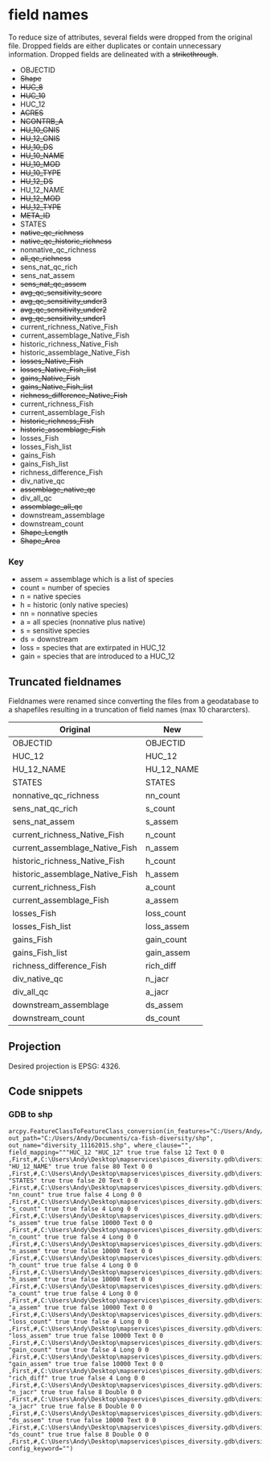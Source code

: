 # field names

To reduce size of attributes, several fields were dropped from the original file. Dropped fields are either duplicates or contain unnecessary information. Dropped fields are delineated with a ~~strikethrough~~.

- OBJECTID
- ~~Shape~~
- ~~HUC_8~~
- ~~HUC_10~~
- HUC_12
- ~~ACRES~~
- ~~NCONTRB_A~~
- ~~HU_10_GNIS~~
- ~~HU_12_GNIS~~
- ~~HU_10_DS~~
- ~~HU_10_NAME~~
- ~~HU_10_MOD~~
- ~~HU_10_TYPE~~
- ~~HU_12_DS~~
- HU_12_NAME
- ~~HU_12_MOD~~
- ~~HU_12_TYPE~~
- ~~META_ID~~
- STATES
- ~~native_qc_richness~~
- ~~native_qc_historic_richness~~
- nonnative_qc_richness
- ~~all_qc_richness~~
- sens_nat_qc_rich
- sens_nat_assem
- ~~sens_nat_qc_assem~~
- ~~avg_qc_sensitivity_score~~
- ~~avg_qc_sensitivity_under3~~
- ~~avg_qc_sensitivity_under2~~
- ~~avg_qc_sensitivity_under1~~
- current_richness_Native_Fish
- current_assemblage_Native_Fish
- historic_richness_Native_Fish
- historic_assemblage_Native_Fish
- ~~losses_Native_Fish~~
- ~~losses_Native_Fish_list~~
- ~~gains_Native_Fish~~
- ~~gains_Native_Fish_list~~
- ~~richness_difference_Native_Fish~~
- current_richness_Fish
- current_assemblage_Fish
- ~~historic_richness_Fish~~
- ~~historic_assemblage_Fish~~
- losses_Fish
- losses_Fish_list
- gains_Fish
- gains_Fish_list
- richness_difference_Fish
- div_native_qc
- ~~assemblage_native_qc~~
- div_all_qc
- ~~assemblage_all_qc~~
- downstream_assemblage
- downstream_count
- ~~Shape_Length~~
- ~~Shape_Area~~

### Key

- assem = assemblage which is a list of species
- count = number of species
- n = native species
- h = historic (only native species)
- nn = nonnative species
- a = all species (nonnative plus native)
- s = sensitive species
- ds = downstream
- loss = species that are extirpated in HUC_12
- gain = species that are introduced to a HUC_12



## Truncated fieldnames
Fieldnames were renamed since converting the files from a geodatabase to a shapefiles resulting in a truncation of field names (max 10 chararcters).


| Original                        | New        |
|---------------------------------|------------|
| OBJECTID                        | OBJECTID   |
| HUC_12                          | HUC_12     |
| HU_12_NAME                      | HU_12_NAME |
| STATES                          | STATES     |
| nonnative_qc_richness           | nn_count   |
| sens_nat_qc_rich                | s_count    |
| sens_nat_assem                  | s_assem    |
| current_richness_Native_Fish    | n_count    |
| current_assemblage_Native_Fish  | n_assem    |
| historic_richness_Native_Fish   | h_count    |
| historic_assemblage_Native_Fish | h_assem    |
| current_richness_Fish           | a_count    |
| current_assemblage_Fish         | a_assem    |
| losses_Fish                     | loss_count |
| losses_Fish_list                | loss_assem |
| gains_Fish                      | gain_count |
| gains_Fish_list                 | gain_assem |
| richness_difference_Fish        | rich_diff  |
| div_native_qc                   | n_jacr     |
| div_all_qc                      | a_jacr     |
| downstream_assemblage           | ds_assem   |
| downstream_count                | ds_count   |



## Projection
Desired projection is EPSG: 4326.



## Code snippets

### GDB to shp
```
arcpy.FeatureClassToFeatureClass_conversion(in_features="C:/Users/Andy/Desktop/mapservices/pisces_diversity.gdb/diversities_latest", out_path="C:/Users/Andy/Documents/ca-fish-diversity/shp", out_name="diversity_11162015.shp", where_clause="", field_mapping="""HUC_12 "HUC_12" true true false 12 Text 0 0 ,First,#,C:\Users\Andy\Desktop\mapservices\pisces_diversity.gdb\diversities_latest,HUC_12,-1,-1;HU_12_NAME "HU_12_NAME" true true false 80 Text 0 0 ,First,#,C:\Users\Andy\Desktop\mapservices\pisces_diversity.gdb\diversities_latest,HU_12_NAME,-1,-1;STATES "STATES" true true false 20 Text 0 0 ,First,#,C:\Users\Andy\Desktop\mapservices\pisces_diversity.gdb\diversities_latest,STATES,-1,-1;nn_count "nn_count" true true false 4 Long 0 0 ,First,#,C:\Users\Andy\Desktop\mapservices\pisces_diversity.gdb\diversities_latest,nonnative_qc_richness,-1,-1;s_count "s_count" true true false 4 Long 0 0 ,First,#,C:\Users\Andy\Desktop\mapservices\pisces_diversity.gdb\diversities_latest,sens_nat_qc_rich,-1,-1;s_assem "s_assem" true true false 10000 Text 0 0 ,First,#,C:\Users\Andy\Desktop\mapservices\pisces_diversity.gdb\diversities_latest,sens_nat_assem,-1,-1;n_count "n_count" true true false 4 Long 0 0 ,First,#,C:\Users\Andy\Desktop\mapservices\pisces_diversity.gdb\diversities_latest,current_richness_Native_Fish,-1,-1;n_assem "n_assem" true true false 10000 Text 0 0 ,First,#,C:\Users\Andy\Desktop\mapservices\pisces_diversity.gdb\diversities_latest,current_assemblage_Native_Fish,-1,-1;h_count "h_count" true true false 4 Long 0 0 ,First,#,C:\Users\Andy\Desktop\mapservices\pisces_diversity.gdb\diversities_latest,historic_richness_Native_Fish,-1,-1;h_assem "h_assem" true true false 10000 Text 0 0 ,First,#,C:\Users\Andy\Desktop\mapservices\pisces_diversity.gdb\diversities_latest,historic_assemblage_Native_Fish,-1,-1;a_count "a_count" true true false 4 Long 0 0 ,First,#,C:\Users\Andy\Desktop\mapservices\pisces_diversity.gdb\diversities_latest,current_richness_Fish,-1,-1;a_assem "a_assem" true true false 10000 Text 0 0 ,First,#,C:\Users\Andy\Desktop\mapservices\pisces_diversity.gdb\diversities_latest,current_assemblage_Fish,-1,-1;loss_count "loss_count" true true false 4 Long 0 0 ,First,#,C:\Users\Andy\Desktop\mapservices\pisces_diversity.gdb\diversities_latest,losses_Fish,-1,-1;loss_assem "loss_assem" true true false 10000 Text 0 0 ,First,#,C:\Users\Andy\Desktop\mapservices\pisces_diversity.gdb\diversities_latest,losses_Fish_list,-1,-1;gain_count "gain_count" true true false 4 Long 0 0 ,First,#,C:\Users\Andy\Desktop\mapservices\pisces_diversity.gdb\diversities_latest,gains_Fish,-1,-1;gain_assem "gain_assem" true true false 10000 Text 0 0 ,First,#,C:\Users\Andy\Desktop\mapservices\pisces_diversity.gdb\diversities_latest,gains_Fish_list,-1,-1;rich_diff "rich_diff" true true false 4 Long 0 0 ,First,#,C:\Users\Andy\Desktop\mapservices\pisces_diversity.gdb\diversities_latest,richness_difference_Fish,-1,-1;n_jacr "n_jacr" true true false 8 Double 0 0 ,First,#,C:\Users\Andy\Desktop\mapservices\pisces_diversity.gdb\diversities_latest,div_native_qc,-1,-1;a_jacr "a_jacr" true true false 8 Double 0 0 ,First,#,C:\Users\Andy\Desktop\mapservices\pisces_diversity.gdb\diversities_latest,div_all_qc,-1,-1;ds_assem "ds_assem" true true false 10000 Text 0 0 ,First,#,C:\Users\Andy\Desktop\mapservices\pisces_diversity.gdb\diversities_latest,downstream_assemblage,-1,-1;ds_count "ds_count" true true false 8 Double 0 0 ,First,#,C:\Users\Andy\Desktop\mapservices\pisces_diversity.gdb\diversities_latest,downstream_count,-1,-1""", config_keyword="")

```
